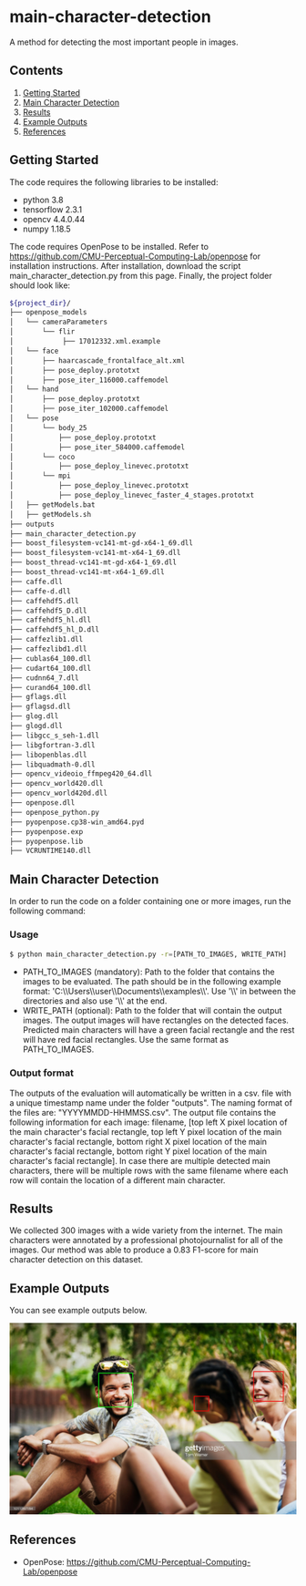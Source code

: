 # main-character-detection
A method for detecting the most important people in images.
## Contents
1. [Getting Started](#getting-started)
2. [Main Character Detection](#main-character-detection)
3. [Results](#results)
4. [Example Outputs](#example-outputs)
5. [References](#references)

## Getting Started
The code requires the following libraries to be installed:

-  python 3.8
-  tensorflow 2.3.1
-  opencv 4.4.0.44
-  numpy 1.18.5

The code requires OpenPose to be installed. Refer to https://github.com/CMU-Perceptual-Computing-Lab/openpose for installation instructions. After installation, download the  script main_character_detection.py from this page. Finally, the project folder should look like:

```sh
${project_dir}/
├── openpose_models
│   └── cameraParameters
│       └── flir
│            ├── 17012332.xml.example
│   └── face
│       ├── haarcascade_frontalface_alt.xml
│       ├── pose_deploy.prototxt
│       ├── pose_iter_116000.caffemodel
│   └── hand
│       ├── pose_deploy.prototxt
│       ├── pose_iter_102000.caffemodel
│   └── pose
│       └── body_25
│           ├── pose_deploy.prototxt
│           ├── pose_iter_584000.caffemodel
│       └── coco
│           ├── pose_deploy_linevec.prototxt
│       └── mpi
│           ├── pose_deploy_linevec.prototxt
│           ├── pose_deploy_linevec_faster_4_stages.prototxt
│   ├── getModels.bat
│   ├── getModels.sh
├── outputs
├── main_character_detection.py
├── boost_filesystem-vc141-mt-gd-x64-1_69.dll
├── boost_filesystem-vc141-mt-x64-1_69.dll
├── boost_thread-vc141-mt-gd-x64-1_69.dll
├── boost_thread-vc141-mt-x64-1_69.dll
├── caffe.dll
├── caffe-d.dll
├── caffehdf5.dll
├── caffehdf5_D.dll
├── caffehdf5_hl.dll
├── caffehdf5_hl_D.dll
├── caffezlib1.dll
├── caffezlibd1.dll
├── cublas64_100.dll
├── cudart64_100.dll
├── cudnn64_7.dll
├── curand64_100.dll
├── gflags.dll
├── gflagsd.dll
├── glog.dll
├── glogd.dll
├── libgcc_s_seh-1.dll
├── libgfortran-3.dll
├── libopenblas.dll
├── libquadmath-0.dll
├── opencv_videoio_ffmpeg420_64.dll
├── opencv_world420.dll
├── opencv_world420d.dll
├── openpose.dll
├── openpose_python.py
├── pyopenpose.cp38-win_amd64.pyd
├── pyopenpose.exp
├── pyopenpose.lib
├── VCRUNTIME140.dll
```

## Main Character Detection

In order to run the code on a folder containing one or more images, run the following command:

### Usage

```sh
$ python main_character_detection.py -r=[PATH_TO_IMAGES, WRITE_PATH]
```
- PATH_TO_IMAGES (mandatory): Path to the folder that contains the images to be evaluated. The path should be in the following example format: 'C:&#92;&#92;Users&#92;&#92;user&#92;&#92;Documents&#92;&#92;examples&#92;&#92;'. Use '&#92;&#92;' in between the directories and also use '&#92;&#92;' at the end.
- WRITE_PATH (optional): Path to the folder that will contain the output images. The output images will have rectangles on the detected faces. Predicted main characters will have a green facial rectangle and the rest will have red facial rectangles. Use the same format as PATH_TO_IMAGES.

### Output format
The outputs of the evaluation will automatically be written in a csv. file with a unique timestamp name under the folder "outputs". The naming format of the files are: "YYYYMMDD-HHMMSS.csv". The output file contains the following information for each image: filename, [top left X pixel location of the main character's facial rectangle, top left Y pixel location of the main character's facial rectangle, bottom right X pixel location of the main character's facial rectangle, bottom right Y pixel location of the main character's facial rectangle]. In case there are multiple detected main characters, there will be multiple rows with the same filename where each row will contain the location of a different main character.

## Results

We collected 300 images with a wide variety from the internet. The main characters were annotated by a professional photojournalist for all of the images. Our method was able to produce a 0.83 F1-score for main character detection on this dataset.

## Example Outputs

You can see example outputs below.

![alt text](https://github.com/mertseker-dev/main-character-detection/blob/main/examples/gettyimages-1011287184-2048x2048.jpg?raw=true)

## References

- OpenPose: https://github.com/CMU-Perceptual-Computing-Lab/openpose

